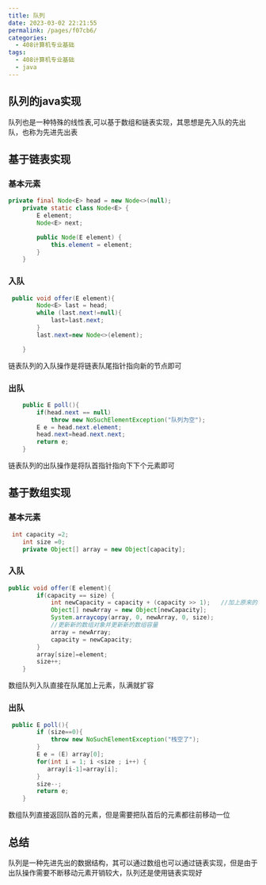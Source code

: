 ```yaml
---
title: 队列
date: 2023-03-02 22:21:55
permalink: /pages/f07cb6/
categories:
  - 408计算机专业基础
tags:
  - 408计算机专业基础
  - java
---
```

## 队列的java实现
队列也是一种特殊的线性表,可以基于数组和链表实现，其思想是先入队的先出队，也称为先进先出表
## 基于链表实现
### 基本元素
```java
private final Node<E> head = new Node<>(null);
    private static class Node<E> {
        E element;
        Node<E> next;

        public Node(E element) {
            this.element = element;
        }
    }
```
### 入队
```java
 public void offer(E element){
        Node<E> last = head;
        while (last.next!=null){
            last=last.next;
        }
        last.next=new Node<>(element);

    }
```
链表队列的入队操作是将链表队尾指针指向新的节点即可

### 出队
```java
    public E poll(){
        if(head.next == null)
            throw new NoSuchElementException("队列为空");
        E e = head.next.element;
        head.next=head.next.next;
        return e;
    }
```
链表队列的出队操作是将队首指针指向下下个元素即可

## 基于数组实现
### 基本元素
```java
 int capacity =2;
    int size =0;
    private Object[] array = new Object[capacity];
```
### 入队
```java
public void offer(E element){
        if(capacity == size) {
            int newCapacity = capacity + (capacity >> 1);   //加上原来的数值右移一位
            Object[] newArray = new Object[newCapacity];
            System.arraycopy(array, 0, newArray, 0, size);
            //更新新的数组对象并更新新的数组容量
            array = newArray;
            capacity = newCapacity;
        }
        array[size]=element;
        size++;
    }
```
数组队列入队直接在队尾加上元素，队满就扩容
### 出队
```java
 public E poll(){
        if (size==0){
            throw new NoSuchElementException("栈空了");
        }
        E e = (E) array[0];
        for(int i = 1; i <size ; i++) {
           array[i-1]=array[i];
        }
        size--;
        return e;
    }
```
数组队列直接返回队首的元素，但是需要把队首后的元素都往前移动一位
## 总结
队列是一种先进先出的数据结构，其可以通过数组也可以通过链表实现，但是由于出队操作需要不断移动元素开销较大，队列还是使用链表实现好
